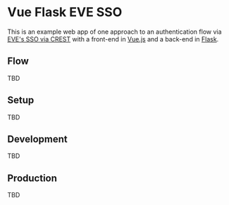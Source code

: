 # Vue Flask EVE SSO

This is an example web app of one approach to an authentication flow via [EVE's SSO via CREST](https://eveonline-third-party-documentation.readthedocs.io/en/latest/) with a front-end in [Vue.js](https://vuejs.org/) and a back-end in [Flask](http://flask.pocoo.org/).

## Flow

TBD

## Setup

TBD

## Development

TBD

## Production

TBD
